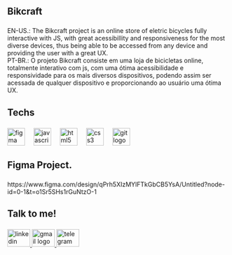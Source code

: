 <h2 align="left">Bikcraft</h2>

###

<p align="left">EN-US.: The Bikcraft project is an online store of eletric bicycles fully interactive with JS, with great acessibillity and responsiveness for the most diverse devices, thus being able to be accessed from any device and providing the user with a great UX.<br>PT-BR.: O projeto Bikcraft consiste em uma loja de bicicletas online, totalmente interativo com js, com uma ótima acessibilidade e responsividade para os mais diversos dispositivos, podendo assim ser acessada de qualquer dispositivo e proporcionando ao usuário uma ótima UX.</p>

###

<h2 align="left">Techs</h2>

###

<div align="left">
  <img src="https://skillicons.dev/icons?i=figma" height="40" alt="figma logo"  />
  <img width="12" />
  <img src="https://skillicons.dev/icons?i=js" height="40" alt="javascript logo"  />
  <img width="12" />
  <img src="https://skillicons.dev/icons?i=html" height="40" alt="html5 logo"  />
  <img width="12" />
  <img src="https://skillicons.dev/icons?i=css" height="40" alt="css3 logo"  />
  <img width="12" />
  <img src="https://skillicons.dev/icons?i=git" height="40" alt="git logo"  />
</div>

###

<h2 align="left">Figma Project.</h2>

###

<p align="left">https://www.figma.com/design/qPrh5XIzMYlFTkGbCB5YsA/Untitled?node-id=0-1&t=o1Sr5SHs1rGuNtzO-1</p>

###

<h2 align="left">Talk to me!</h2>

###

<div align="left">
  <a href="https://www.linkedin.com/in/joao-pedro-rodrigues-ribeiro-32183a225/" target="_blank">
    <img src="https://raw.githubusercontent.com/maurodesouza/profile-readme-generator/master/src/assets/icons/social/linkedin/default.svg" width="52" height="40" alt="linkedin logo"  />
  </a>
  <a href="joaopedrorr.df@gmail.com" target="_blank">
    <img src="https://raw.githubusercontent.com/maurodesouza/profile-readme-generator/master/src/assets/icons/social/gmail/default.svg" width="52" height="40" alt="gmail logo"  />
  </a>
  <a href="https://t.me/JoaoPRRibeiro" target="_blank">
    <img src="https://raw.githubusercontent.com/maurodesouza/profile-readme-generator/master/src/assets/icons/social/telegram/default.svg" width="52" height="40" alt="telegram logo"  />
  </a>
</div>

###
